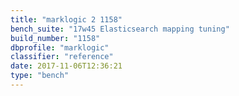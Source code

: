```yaml
---
title: "marklogic 2 1158"
bench_suite: "17w45 Elasticsearch mapping tuning"
build_number: "1158"
dbprofile: "marklogic"
classifier: "reference"
date: 2017-11-06T12:36:21
type: "bench"
---
```

